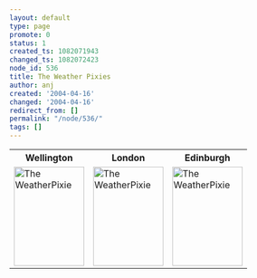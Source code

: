 ```yaml
---
layout: default
type: page
promote: 0
status: 1
created_ts: 1082071943
changed_ts: 1082072423
node_id: 536
title: The Weather Pixies
author: anj
created: '2004-04-16'
changed: '2004-04-16'
redirect_from: []
permalink: "/node/536/"
tags: []
---
```

<table>
<tr>
<th>Wellington</th>
<th>London</th>
<th>Edinburgh</th>
</tr>
<tr>
<td>
<a href="http://weatherpixie.com/" target="_blank"><img src="https://weatherpixie.com/displayimg.php?place=NZWN&trooper=12&type=C" width=124 height=175 border=0 alt="The WeatherPixie"></a>
</td>
<td>
<a href="http://weatherpixie.com/" target="_blank"><img src="https://weatherpixie.com/displayimg.php?place=EGLC&trooper=r&type=C" width=124 height=175 border=0 alt="The WeatherPixie"></a>
</td>
<td>
<a href="http://weatherpixie.com/" target="_blank"><img src="https://weatherpixie.com/displayimg.php?place=EGPH&trooper=r&type=C" width=124 height=175 border=0 alt="The WeatherPixie"></a>
</td>
</tr>
</table>
